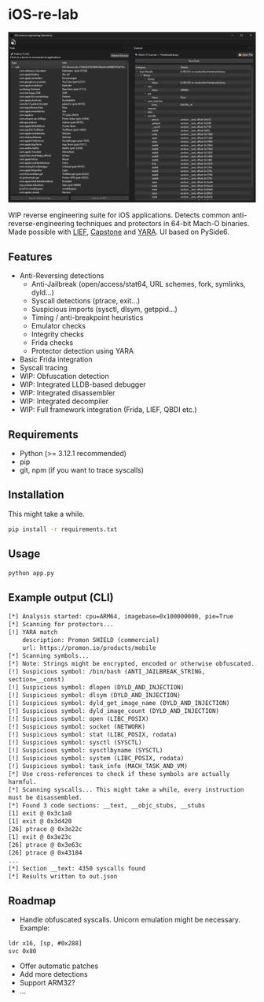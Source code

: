 # iOS-re-lab

![iOS RE Lab](img/preview.png)

WIP reverse engineering suite for iOS applications. Detects common anti-reverse-engineering techniques and protectors in 64-bit Mach-O binaries. Made possible with [LIEF](https://lief.re/), [Capstone](http://www.capstone-engine.org/) and [YARA](https://github.com/VirusTotal/yara). UI based on PySide6.

## Features

- Anti-Reversing detections
  - Anti-Jailbreak (open/access/stat64, URL schemes, fork, symlinks, dyld...)
  - Syscall detections (ptrace, exit...)
  - Suspicious imports (sysctl, dlsym, getppid...)
  - Timing / anti-breakpoint heuristics
  - Emulator checks
  - Integrity checks
  - Frida checks
  - Protector detection using YARA
- Basic Frida integration
- Syscall tracing
- WIP: Obfuscation detection
- WIP: Integrated LLDB-based debugger
- WIP: Integrated disassembler
- WIP: Integrated decompiler
- WIP: Full framework integration (Frida, LIEF, QBDI etc.)

## Requirements

- Python (>= 3.12.1 recommended)
- pip
- git, npm (if you want to trace syscalls)

## Installation

This might take a while.

```bash
pip install -r requirements.txt
```

## Usage

```bash
python app.py
```

## Example output (CLI)

```plain
[*] Analysis started: cpu=ARM64, imagebase=0x100000000, pie=True
[*] Scanning for protectors...
[!] YARA match
    description: Promon SHIELD (commercial)
    url: https://promon.io/products/mobile
[*] Scanning symbols...
[*] Note: Strings might be encrypted, encoded or otherwise obfuscated.
[!] Suspicious symbol: /bin/bash (ANTI_JAILBREAK_STRING, section=__const)
[!] Suspicious symbol: dlopen (DYLD_AND_INJECTION)
[!] Suspicious symbol: dlsym (DYLD_AND_INJECTION)
[!] Suspicious symbol: dyld_get_image_name (DYLD_AND_INJECTION)
[!] Suspicious symbol: dyld_image_count (DYLD_AND_INJECTION)
[!] Suspicious symbol: open (LIBC_POSIX)
[!] Suspicious symbol: socket (NETWORK)
[!] Suspicious symbol: stat (LIBC_POSIX, rodata)
[!] Suspicious symbol: sysctl (SYSCTL)
[!] Suspicious symbol: sysctlbyname (SYSCTL)
[!] Suspicious symbol: system (LIBC_POSIX, rodata)
[!] Suspicious symbol: task_info (MACH_TASK_AND_VM)
[*] Use cross-references to check if these symbols are actually harmful.
[*] Scanning syscalls... This might take a while, every instruction must be disassembled.
[*] Found 3 code sections: __text, __objc_stubs, __stubs
[1] exit @ 0x3c1a8
[1] exit @ 0x3d420
[26] ptrace @ 0x3e22c
[1] exit @ 0x3e23c
[26] ptrace @ 0x3e63c
[26] ptrace @ 0x43184
...
[*] Section __text: 4350 syscalls found
[*] Results written to out.json
````

## Roadmap

- Handle obfuscated syscalls. Unicorn emulation might be necessary. Example:

```arm
ldr x16, [sp, #0x288]
svc 0x80
```

- Offer automatic patches
- Add more detections
- Support ARM32?
- ...
